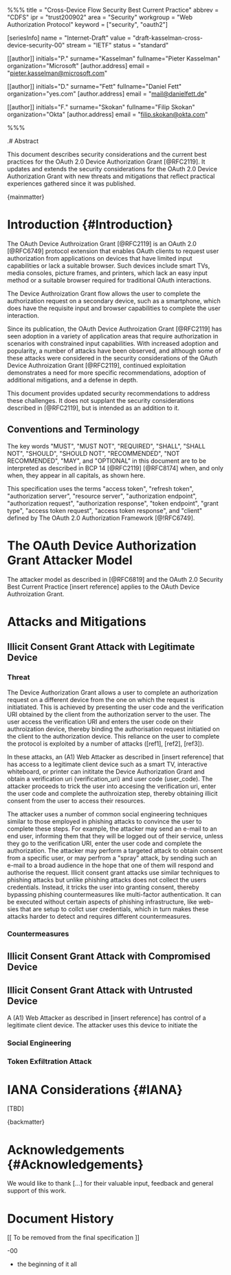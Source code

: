 %%%
title = "Cross-Device Flow Security Best Current Practice"
abbrev = "CDFS"
ipr = "trust200902"
area = "Security"
workgroup = "Web Authorization Protocol"
keyword = ["security", "oauth2"]

[seriesInfo]
name = "Internet-Draft"
value = "draft-kasselman-cross-device-security-00"
stream = "IETF"
status = "standard"


[[author]]
initials="P."
surname="Kasselman"
fullname="Pieter Kasselman"
organization="Microsoft"
    [author.address]
    email = "pieter.kasselman@microsoft.com"
    
    
[[author]]
initials="D."
surname="Fett"
fullname="Daniel Fett"
organization="yes.com"
    [author.address]
    email = "mail@danielfett.de"


[[author]]
initials="F."
surname="Skokan"
fullname="Filip Skokan"
organization="Okta"
    [author.address]
    email = "filip.skokan@okta.com"


%%%

.# Abstract 

This document describes security considerations and the current best 
practices for the OAuth 2.0 Device Authorization Grant [@RFC2119]. It 
updates and extends the security considerations for the OAuth 2.0 
Device Authorization Grant with new threats and mitigations that 
reflect practical experiences gathered since it was published. 

{mainmatter}


# Introduction {#Introduction}
The OAuth Device Authroization Grant [@RFC2119] is an OAuth 2.0 [@RFC6749] 
protocol extension that enables OAuth clients to request user authorization 
from applications on devices that have limited input capabilities or lack a 
suitable browser. Such devices include smart TVs, media consoles, picture 
frames, and printers, which lack an easy input method or a suitable browser 
required for traditional OAuth interactions. 

The Device Authroization Grant flow allows the user to complete the 
authorization request on a secondary device, such as a smartphone, which 
does have the requisite input and browser capabilities to complete the user 
interaction.

Since its publication, the OAuth Device Authroization Grant [@RFC2119] has seen 
adoption in a variety of application areas that require authorization in 
scenarios with constrained input capabilities. With increased adoption and popularity, 
a number of attacks have been observed, and although some of these attacks were 
considered in the security considerations of the OAuth Device Authroization Grant 
[@RFC2119], continued exploitation demonstrates a need for more specific 
recommendations, adoption of additional mitigations, and a defense in depth.

This document provides updated security recommendations to address these 
challenges. It does not supplant the security considerations described in 
[@RFC2119], but is intended as an addition to it.

## Conventions and Terminology

The key words "MUST", "MUST NOT", "REQUIRED", "SHALL", "SHALL
NOT", "SHOULD", "SHOULD NOT", "RECOMMENDED", "NOT RECOMMENDED",
"MAY", and "OPTIONAL" in this document are to be interpreted as
described in BCP 14 [@RFC2119] [@RFC8174] when, and only when, they
appear in all capitals, as shown here.

This specification uses the terms "access token", "refresh token",
"authorization server", "resource server", "authorization endpoint",
"authorization request", "authorization response", "token endpoint",
"grant type", "access token request", "access token response", and
"client" defined by The OAuth 2.0 Authorization Framework [@!RFC6749].

# The OAuth Device Authorization Grant Attacker Model
The attacker model as described in [@RFC6819] and the OAuth 2.0 Security 
Best Current Practice [insert reference] applies to the OAuth Device 
Authroization Grant. 

# Attacks and Mitigations

## Illicit Consent Grant Attack with Legitimate Device
### Threat
The Device Authorization Grant allows a user to complete an authorization 
request on a different device from the one on which the request is 
initiatiated. This is achieved by presenting the user code and 
the verification URI obtained by the client from the authorization server 
to the user. The user access the verification URI and enters the user code
on their authroization device, thereby binding the authorisation request 
initiatied on the client to the authorization device. This reliance on the user 
to complete the protocol is exploited by a number of attacks ([ref1], [ref2], 
[ref3]).

In these attacks, an (A1) Web Attacker as described in [insert reference] that 
has access to a legitimate client device such as a smart TV, interactive 
whiteboard, or printer can inititate the Device Authorization Grant and obtain a 
verification uri (verification_uri) and user code (user_code). The attacker 
proceeds to trick the user into accesing the verification uri, enter the user code
and complete the authroization step, thereby obtaining illicit consent from the user
to access their resources. 

The attacker uses a number of common social engineering techniques similar to those 
employed in phishing attacks to convince the user to complete these steps. For 
example, the attacker may send an e-mail to an end user, informing them that they 
will be logged out of their service, unless they go to the verification URI, enter 
the user code and complete the authorization. The attacker may perform a targeted 
attack to obtain consent from a specific user, or may perfrom a "spray" attack, by 
sending such an e-mail to a broad audience in the hope that one of them will respond 
and authorise the request. Illicit consent grant attacks use similar techniques to 
phishing attacks but unlike phishing attacks does not collect the users credentials. 
Instead, it tricks the user into granting consent, thereby bypassing phishing 
countermeasures like multi-factor authentication. It can be executed without certain
aspects of phishing infrastructure, like web-sies that are setup to collct user 
credentials, which in turn makes these attacks harder to detect and requires different 
countermeasures.

### Countermeasures


## Illicit Consent Grant Attack with Compromised Device

## Illicit Consent Grant Attack with Untrusted Device
A (A1) Web Attacker as described in [insert reference] has control of a 
legitimate client device. The attacker uses this device to initiate the 


### Social Engineering

### Token Exfiltration Attack



# IANA Considerations {#IANA}

[TBD]

{backmatter}

# Acknowledgements {#Acknowledgements}
      
We would like to thank [...] for their valuable input, feedback and general
support of this work.

# Document History

   [[ To be removed from the final specification ]]



   -00 

   *  the beginning of it all
   


<reference anchor="OpenID.Core" target="http://openid.net/specs/openid-connect-core-1_0.html">
  <front>
    <title>OpenID Connect Core 1.0</title>
    <author initials="N." surname="Sakimura" fullname="Nat Sakimura">
      <organization></organization>
    </author>
    <author initials="J." surname="Bradley" fullname="John Bradley">
      <organization></organization>
    </author>
    <author initials="M.B." surname="Jones" fullname="Michael B. Jones">
      <organization></organization>
    </author>
    <author initials="B.d." surname="Medeiros" fullname="Breno de Medeiros">
      <organization></organization>
    </author>
    <author initials="C." surname="Mortimore" fullname="Chuck Mortimore">
      <organization></organization>
    </author>
    <date year="2014" month="November"/>
  </front>
</reference>
